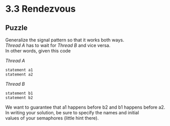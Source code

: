 # 3.3 Rendezvous

## Puzzle

Generalize the signal pattern so that it works both ways. \
*Thread A* has to wait for *Thread B* and vice versa. \
In other words, given this code

*Thread A*
```
statement a1
statement a2
```

*Thread B*
```
statement b1
statement b2
```

We want to guarantee that a1 happens before b2 and b1 happens before a2. \
In writing your solution, be sure to specify the names and initial \
values of your semaphores (little hint there).
